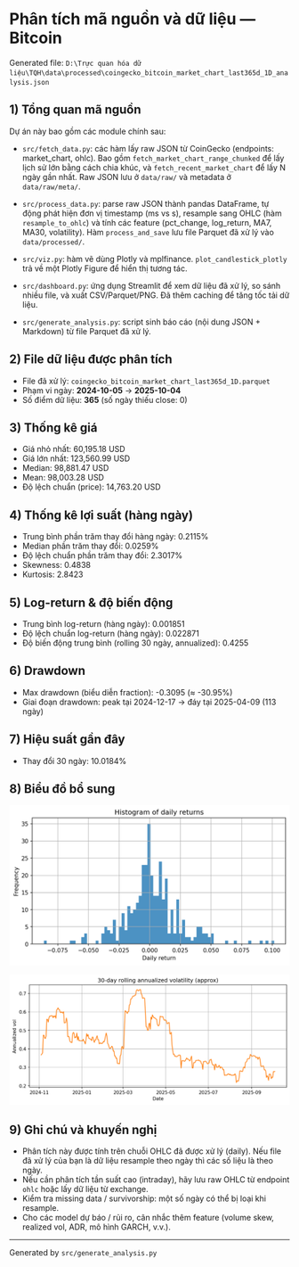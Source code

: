 # Phân tích mã nguồn và dữ liệu — Bitcoin
Generated file: `D:\Trực quan hóa dữ liệu\TQH\data\processed\coingecko_bitcoin_market_chart_last365d_1D_analysis.json`

## 1) Tổng quan mã nguồn
Dự án này bao gồm các module chính sau:

- `src/fetch_data.py`: các hàm lấy raw JSON từ CoinGecko (endpoints: market_chart, ohlc). Bao gồm `fetch_market_chart_range_chunked` để lấy lịch sử lớn bằng cách chia khúc, và `fetch_recent_market_chart` để lấy N ngày gần nhất. Raw JSON lưu ở `data/raw/` và metadata ở `data/raw/meta/`.

- `src/process_data.py`: parse raw JSON thành pandas DataFrame, tự động phát hiện đơn vị timestamp (ms vs s), resample sang OHLC (hàm `resample_to_ohlc`) và tính các feature (pct_change, log_return, MA7, MA30, volatility). Hàm `process_and_save` lưu file Parquet đã xử lý vào `data/processed/`.

- `src/viz.py`: hàm vẽ dùng Plotly và mplfinance. `plot_candlestick_plotly` trả về một Plotly Figure để hiển thị tương tác.

- `src/dashboard.py`: ứng dụng Streamlit để xem dữ liệu đã xử lý, so sánh nhiều file, và xuất CSV/Parquet/PNG. Đã thêm caching để tăng tốc tải dữ liệu.

- `src/generate_analysis.py`: script sinh báo cáo (nội dung JSON + Markdown) từ file Parquet đã xử lý.

## 2) File dữ liệu được phân tích
- File đã xử lý: `coingecko_bitcoin_market_chart_last365d_1D.parquet`
- Phạm vi ngày: **2024-10-05** → **2025-10-04**
- Số điểm dữ liệu: **365** (số ngày thiếu close: 0)

## 3) Thống kê giá
- Giá nhỏ nhất: 60,195.18 USD
- Giá lớn nhất: 123,560.99 USD
- Median: 98,881.47 USD
- Mean: 98,003.28 USD
- Độ lệch chuẩn (price): 14,763.20 USD

## 4) Thống kê lợi suất (hàng ngày)
- Trung bình phần trăm thay đổi hàng ngày: 0.2115%
- Median phần trăm thay đổi: 0.0259%
- Độ lệch chuẩn phần trăm thay đổi: 2.3017%
- Skewness: 0.4838
- Kurtosis: 2.8423

## 5) Log-return & độ biến động
- Trung bình log-return (hàng ngày): 0.001851
- Độ lệch chuẩn log-return (hàng ngày): 0.022871
- Độ biến động trung bình (rolling 30 ngày, annualized): 0.4255

## 6) Drawdown
- Max drawdown (biểu diễn fraction): -0.3095 (≈ -30.95%)
- Giai đoạn drawdown: peak tại 2024-12-17 → đáy tại 2025-04-09 (113 ngày)

## 7) Hiệu suất gần đây
- Thay đổi 30 ngày: 10.0184%

## 8) Biểu đồ bổ sung
![Histogram lợi suất hàng ngày](images/returns_histogram.png)

![Độ biến động 30 ngày (annualized)](images/vol30_timeseries.png)

## 9) Ghi chú và khuyến nghị
- Phân tích này được tính trên chuỗi OHLC đã được xử lý (daily). Nếu file đã xử lý của bạn là dữ liệu resample theo ngày thì các số liệu là theo ngày.
- Nếu cần phân tích tần suất cao (intraday), hãy lưu raw OHLC từ endpoint `ohlc` hoặc lấy dữ liệu từ exchange.
- Kiểm tra missing data / survivorship: một số ngày có thể bị loại khi resample.
- Cho các model dự báo / rủi ro, cân nhắc thêm feature (volume skew, realized vol, ADR, mô hình GARCH, v.v.).

---
Generated by `src/generate_analysis.py`